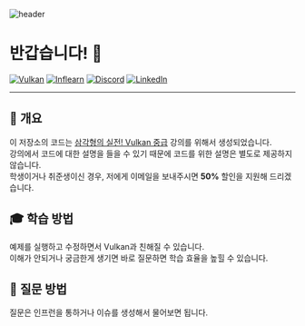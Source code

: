 ![header](https://capsule-render.vercel.app/api?type=waving&color=gradient&height=256&text=삼각형의%20실전!%20Vulkan)

# 반갑습니다! 🤗

[![Vulkan](https://img.shields.io/badge/Vulkan-ac162c?style=for-the-badge&logo=vulkan)](https://https://www.vulkan.org)
[![Inflearn](https://img.shields.io/badge/-Inflearn-brightgreen?style=for-the-badge)](https://inf.run/nJ4jK)
[![Discord](https://img.shields.io/badge/Discord-%235865F2.svg?style=for-the-badge&logo=discord&logoColor=white)](https://discord.gg/vRw6xDUPKA)
[![LinkedIn](https://img.shields.io/badge/linkedin-%230077B5.svg?style=for-the-badge&logo=linkedin&logoColor=white)](https://www.linkedin.com/in/djang-88b01b91)

------------------------------------------------------------------------------------------------------------------------

## 📖 개요

이 저장소의 코드는 [삼각형의 실전! Vulkan 중급](https://inf.run/nJ4jK) 강의를 위해서 생성되었습니다. \
강의에서 코드에 대한 설명을 들을 수 있기 때문에 코드를 위한 설명은 별도로 제공하지 않습니다. \
학생이거나 취준생이신 경우, 저에게 이메일을 보내주시면 **50%** 할인을 지원해 드리겠습니다.

## 🎓 학습 방법
예제를 실행하고 수정하면서 Vulkan과 친해질 수 있습니다. \
이해가 안되거나 궁금한게 생기면 바로 질문하면 학습 효율을 높힐 수 있습니다.

## 🙋 질문 방법

질문은 인프런을 통하거나 이슈를 생성해서 물어보면 됩니다.
